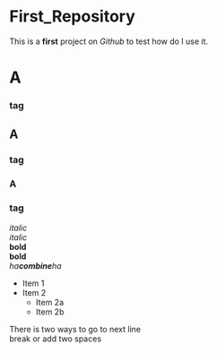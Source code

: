 # First_Repository
This is a **first** project on *Github* to test how do I use it.

# A<h3> tag
## A <h3> tag
### A <h3> tag

*italic*  
_italic_  
**bold**  
__bold__  
_ha**combine**ha_  

* Item 1
* Item 2
  * Item 2a
  * Item 2b
 
 There is two ways to go to next line <br/> break or  add two spaces

